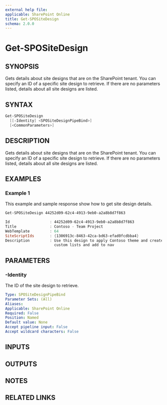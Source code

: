 ```yaml
---
external help file: 
applicable: SharePoint Online
title: Get-SPOSiteDesign
schema: 2.0.0
---
```


# Get-SPOSiteDesign

## SYNOPSIS

Gets details about site designs that are on the SharePoint tenant. You can specify an ID of a specific site design to retrieve. If there are no parameters listed, details about all site designs are listed.

## SYNTAX

```powershell
Get-SPOSiteDesign
  [[-Identity] <SPOSiteDesignPipeBind>]
  [<CommonParameters>]
```

## DESCRIPTION

Gets details about site designs that are on the SharePoint tenant. You can specify an ID of a specific site design to retrieve. If there are no parameters listed, details about all site designs are listed.

## EXAMPLES

### Example 1 

This example and sample response show how to get site design details.

```powershell
Get-SPOSiteDesign 44252d09-62c4-4913-9eb0-a2a8b8d7f863

Id                  : 44252d09-62c4-4913-9eb0-a2a8b8d7f863
Title               : Contoso - Team Project
WebTemplate         : 64
SiteScriptIds       : {1306913c-8463-42ca-bd63-efad0fcdbba4}
Description         : Use this design to apply Contoso theme and create
                      custom lists and add to nav
```


## PARAMETERS

### -Identity
The ID of the site design to retrieve.

```yaml
Type: SPOSiteDesignPipeBind
Parameter Sets: (All)
Aliases: 
Applicable: SharePoint Online
Required: False 
Position: Named
Default value: None
Accept pipeline input: False
Accept wildcard characters: False 
```

## INPUTS

## OUTPUTS

## NOTES

## RELATED LINKS